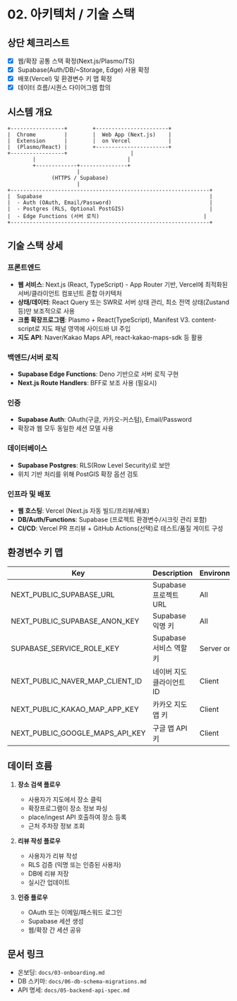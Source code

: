 # 02. 아키텍처 / 기술 스택

## 상단 체크리스트
- [x] 웹/확장 공통 스택 확정(Next.js/Plasmo/TS)
- [x] Supabase(Auth/DB/~Storage, Edge) 사용 확정
- [x] 배포(Vercel) 및 환경변수 키 맵 확정
- [x] 데이터 흐름/시퀀스 다이어그램 합의

## 시스템 개요
```
+-----------------+        +-----------------------+
|  Chrome         |        |  Web App (Next.js)    |
|  Extension      |        |  on Vercel            |
|  (Plasmo/React) |        +-----------------------+
+-----------------+                    |
        |                             |
        +-------------+---------------+
                      |
              (HTTPS / Supabase)
                      |
+---------------------------------------------------------------+
|  Supabase                                                     |
|  - Auth (OAuth, Email/Password)                               |
|  - Postgres (RLS, Optional PostGIS)                           |
|  - Edge Functions (서버 로직)                                 |
+---------------------------------------------------------------+
```

## 기술 스택 상세

### 프론트엔드
- **웹 서비스**: Next.js (React, TypeScript) - App Router 기반, Vercel에 최적화된 서버/클라이언트 컴포넌트 혼합 아키텍처
- **상태/데이터**: React Query 또는 SWR로 서버 상태 관리, 최소 전역 상태(Zustand 등)만 보조적으로 사용
- **크롬 확장프로그램**: Plasmo + React(TypeScript), Manifest V3. content-script로 지도 패널 영역에 사이드바 UI 주입
- **지도 API**: Naver/Kakao Maps API, react-kakao-maps-sdk 등 활용

### 백엔드/서버 로직
- **Supabase Edge Functions**: Deno 기반으로 서버 로직 구현
- **Next.js Route Handlers**: BFF로 보조 사용 (필요시)

### 인증
- **Supabase Auth**: OAuth(구글, 카카오-커스텀), Email/Password
- 확장과 웹 모두 동일한 세션 모델 사용

### 데이터베이스
- **Supabase Postgres**: RLS(Row Level Security)로 보안
- 위치 기반 처리를 위해 PostGIS 확장 옵션 검토

### 인프라 및 배포
- **웹 호스팅**: Vercel (Next.js 자동 빌드/프리뷰/배포)
- **DB/Auth/Functions**: Supabase (프로젝트 환경변수/시크릿 관리 포함)
- **CI/CD**: Vercel PR 프리뷰 + GitHub Actions(선택)로 테스트/품질 게이트 구성

## 환경변수 키 맵
| Key | Description | Environment |
|-----|-------------|-------------|
| NEXT_PUBLIC_SUPABASE_URL | Supabase 프로젝트 URL | All |
| NEXT_PUBLIC_SUPABASE_ANON_KEY | Supabase 익명 키 | All |
| SUPABASE_SERVICE_ROLE_KEY | Supabase 서비스 역할 키 | Server only |
| NEXT_PUBLIC_NAVER_MAP_CLIENT_ID | 네이버 지도 클라이언트 ID | Client |
| NEXT_PUBLIC_KAKAO_MAP_APP_KEY | 카카오 지도 앱 키 | Client |
| NEXT_PUBLIC_GOOGLE_MAPS_API_KEY | 구글 맵 API 키 | Client |

## 데이터 흐름
1. **장소 검색 플로우**
   - 사용자가 지도에서 장소 클릭
   - 확장프로그램이 장소 정보 파싱
   - place/ingest API 호출하여 장소 등록
   - 근처 주차장 정보 조회

2. **리뷰 작성 플로우**
   - 사용자가 리뷰 작성
   - RLS 검증 (익명 또는 인증된 사용자)
   - DB에 리뷰 저장
   - 실시간 업데이트

3. **인증 플로우**
   - OAuth 또는 이메일/패스워드 로그인
   - Supabase 세션 생성
   - 웹/확장 간 세션 공유

## 문서 링크
- 온보딩: `docs/03-onboarding.md`
- DB 스키마: `docs/06-db-schema-migrations.md`
- API 명세: `docs/05-backend-api-spec.md`
